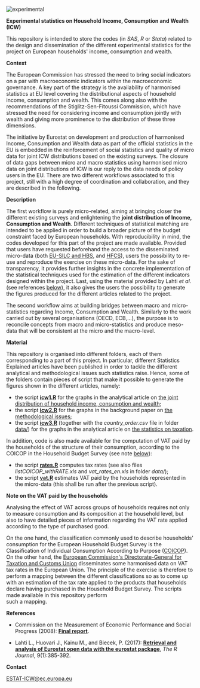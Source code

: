 ![experimental](http://ec.europa.eu/eurostat/statistics-explained/images/9/95/Experimental.png)<br />

**Experimental statistics on Household Income, Consumption and Wealth (ICW)**

This repository is intended to store the codes (in _SAS_, _R_ or _Stata_) related to the design and 
dissemination of the different experimental statistics for the project on European households' 
income, consumption and wealth.

**Context**

The European Commission has stressed the need to bring social indicators on a par with macroeconomic 
indicators within the macroeconomic governance. A key part of the strategy is the availability of 
harmonised statistics at EU level covering the distributional aspects of household income, consumption 
and wealth. This comes along also with the recommendations of the Stiglitz-Sen-Fitoussi Commission, 
which have stressed the need for considering income and consumption jointly with wealth and giving more 
prominence to the distribution of these three dimensions.

The initiative by Eurostat on development and production of harmonised Income, Consumption and Wealth 
data as part of the official statistics in the EU is embedded in the reinforcement of social statistics 
and quality of micro data for joint ICW distributions based on the existing surveys. The closure of data 
gaps between micro and macro statistics using harmonised micro data on joint distributions of ICW is our 
reply to the data needs of policy users in the EU. There are two different workflows associated to this 
project, still with a high degree of coordination and collaboration, and they are described in the following. 

**Description**

The first workflow is purely micro-related, aiming at bringing closer the 
different existing surveys and enlightening the **joint distribution of Income, Consumption and Wealth**. 
Different techniques of statistical matching are intended to be applied in order to build a broader 
picture of the budget constraint faced by European households. 
With reproducibility in mind, the codes developed for this part of the project are made available.
Provided that users have requested beforehand the access to the disseminated micro-data 
(both [EU-SILC and HBS](http://ec.europa.eu/eurostat/web/microdata/overview), 
and [HFCS](https://www.ecb.europa.eu/pub/economic-research/research-networks/html/researcher_hfcn.en.html)),
users the possibility to re-use and reproduce the exercise on these micro-data. 
For the sake of transparency, it provides further insights in the concrete implementation 
of the statistical techniques used for the estimation of the different indicators designed within 
the project. 
Last, using the material provided by Lahti _et al._ (see references [below](#References)), it also 
gives the users the possibility to generate the figures produced for the different 
articles related to the project.

The second workflow aims at building bridges between macro and micro-statistics regarding Income, Consumption 
and Wealth. Similarly to the work carried out by several organisations (OECD, ECB,...), the purpose is to 
reconcile concepts from macro and micro-statistics and produce meso-data that will be consistent at the micro 
and the macro-level.

**Material**

This repository is organised into different folders, each of them corresponding to a part of this project. 
In particular, different Statistics Explained articles have been published in order to tackle the different 
analytical and methodological issues such statistics raise. Hence, some of the folders contain pieces of 
script that make it possible to generate the figures shown in the different articles, namely:
* the script [**icw1.R**](icw1.R) for the graphs in the analytical article on [the joint distribution of household income, consumption and wealth](https://ec.europa.eu/eurostat/statistics-explained/index.php?title=Joint_distribution_of_household_income,_consumption_and_wealth_-_main_indicators);
* the script [**icw2.R**](icw2.R) for the graphs in the background paper on [the methodological issues](http://ec.europa.eu/eurostat/statistics-explained/index.php/Interaction_of_household_income,_consumption_and_wealth_-_methodological_issues);
* the script [**icw3.R**](icw3.R) (together with the _country_order.csv_ file in folder [data/](data/)) for the graphs in the analytical article on [the statistics on taxation](http://ec.europa.eu/eurostat/statistics-explained/index.php/Interaction_of_household_income,_consumption_and_wealth_%E2%80%93_statistics_on_taxation).

In addition, code is also made available for the computation of VAT paid by the households 
of the structure of their consumption, according to the COICOP in the Household Budget Survey (see note
[below](#VAT)):
* the script [**rates.R**](rates.R) computes tax rates (see also files _listCOICOP_withRATE.xls_ and _vat_rates_en.xls_ 
 in folder _data/_);
* the script [**vat.R**](rates.R) estimates VAT paid by the households represented in the micro-data (this shall be run
 after the previous script).

**<a name="VAT"></a>Note on the VAT paid by the households**

Analysing the effect of VAT across groups of households requires not only to measure consumption and its 
composition at the household level, but also to have detailed pieces of information regarding the VAT rate
applied according to the type of purchased good.

On the one hand, the classification commonly used to describe households' consumption for the European 
Household Budget Survey is the Classification of Individual Consumption According to Purpose 
([COICOP](https://unstats.un.org/unsd/classifications/Econ/Download/COICOP_2018_pre_copy_edit_publication.pdf)). 
On the other hand, the [European Commission's Directorate-General for Taxation and Customs Union](https://taxation-customs.ec.europa.eu/index_en) disseminates some harmonised data on VAT tax rates in the European Union. 
The principle of the exercise is therefore to perform a mapping between the different classifications 
so as to come up with an estimation of the tax rate applied to the products that households declare 
having purchased in the Household Budget Survey. The scripts made available in this repository perform  
such a mapping.

**<a name="References"></a>References**

* Commission on the Measurement of Economic Performance and Social Progress (2008): 
[**Final report**](https://ec.europa.eu/eurostat/documents/8131721/8131772/Stiglitz-Sen-Fitoussi-Commission-report.pdf).

* Lahti L., Huovari J., Kainu M., and Biecek, P. (2017): 
[**Retrieval and analysis of Eurostat open data with the eurostat package**](https://journal.r-project.org/archive/2017/RJ-2017-019/RJ-2017-019.pdf), _The R Journal_, 9(1):385-392.

**Contact** 

[ESTAT-ICW@ec.europa.eu](mailto:ESTAT-ICW@ec.europa.eu)
